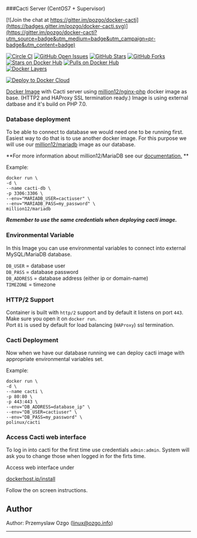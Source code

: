 ###Cacti Server (CentOS7 + Supervisor)

[![Join the chat at https://gitter.im/pozgo/docker-cacti](https://badges.gitter.im/pozgo/docker-cacti.svg)](https://gitter.im/pozgo/docker-cacti?utm_source=badge&utm_medium=badge&utm_campaign=pr-badge&utm_content=badge)

[![Circle CI](https://circleci.com/gh/pozgo/docker-cacti/tree/master.svg?style=svg&circle-token=f36545fc3efb2fa189ce90bd0cda6d19022eddc0)](https://circleci.com/gh/pozgo/docker-cacti/tree/master)
[![GitHub Open Issues](https://img.shields.io/github/issues/pozgo/docker-cacti.svg)](https://github.com/pozgo/docker-cacti/issues)
[![GitHub Stars](https://img.shields.io/github/stars/pozgo/docker-cacti.svg)](https://github.com/pozgo/docker-cacti)
[![GitHub Forks](https://img.shields.io/github/forks/pozgo/docker-cacti.svg)](https://github.com/pozgo/docker-cacti)  
[![Stars on Docker Hub](https://img.shields.io/docker/stars/polinux/cacti.svg)](https://hub.docker.com/r/polinux/cacti)
[![Pulls on Docker Hub](https://img.shields.io/docker/pulls/polinux/cacti.svg)](https://hub.docker.com/r/polinux/cacti)  
[![Docker Layers](https://badge.imagelayers.io/polinux/cacti:latest.svg)](https://hub.docker.com/r/polinux/cacti)

 [![Deploy to Docker Cloud](https://files.cloud.docker.com/images/deploy-to-dockercloud.svg)](https://cloud.docker.com/stack/deploy/?repo=https://github.com/pozgo/docker-cacti/tree/master)

[Docker Image](https://registry.hub.docker.com/u/polinux/cacti/) with Cacti server using [million12/nginx-php]() docker image as base. (HTTP2 and HAProxy SSL termination ready.)
Image is using external datbase and it's build on PHP 7.0.

### Database deployment
To be able to connect to database we would need one to be running first. Easiest way to do that is to use another docker image. For this purpose we will use our [million12/mariadb](https://registry.hub.docker.com/u/million12/mariadb/) image as our database.

**For more information about million12/MariaDB see our [documentation.](https://github.com/million12/docker-mariadb) **

Example:  

    docker run \
    -d \
    --name cacti-db \
    -p 3306:3306 \
    --env="MARIADB_USER=cactiuser" \
    --env="MARIADB_PASS=my_password" \
    million12/mariadb

***Remember to use the same credentials when deploying cacti image.***


### Environmental Variable
In this Image you can use environmental variables to connect into external MySQL/MariaDB database.

`DB_USER` = database user  
`DB_PASS` = database password  
`DB_ADDRESS` = database address (either ip or domain-name)  
`TIMEZONE` = timezone  

### HTTP/2 Support
Container is built with `http/2` support and by default it listens on port `443`.  
Make sure you open it on `docker run`.  
Port `81` is used by default for load balancing (`HAProxy`) ssl termination.

### Cacti Deployment
Now when we have our database running we can deploy cacti image with appropriate environmental variables set.

Example:  

    docker run \
    -d \
    --name cacti \
    -p 80:80 \
    -p 443:443 \
    --env="DB_ADDRESS=database_ip" \
    --env="DB_USER=cactiuser" \
    --env="DB_PASS=my_password" \
    polinux/cacti

### Access Cacti web interface
To log in into cacti for the first time use credentials `admin:admin`. System will ask you to change those when logged in for the firts time.

Access web interface under

[dockerhost.ip/install]()  

Follow the on screen instructions.

## Author

Author: Przemyslaw Ozgo (<linux@ozgo.info>)

---


